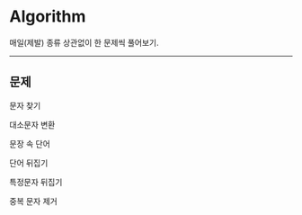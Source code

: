 # Algorithm
매일(제발) 종류 상관없이 한 문제씩 풀어보기.
<hr>
<h2>문제</h2>
<p>문자 찾기</p>
<p>대소문자 변환</p>
<p>문장 속 단어</p>
<p>단어 뒤집기</p>
<p>특정문자 뒤집기</p>
<p>중복 문자 제거</p>

